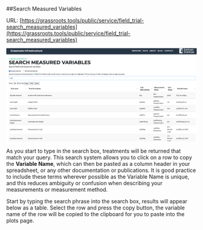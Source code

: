 ##Search Measured Variables

URL: [https://grassroots.tools/public/service/field_trial-search_measured_variables](https://grassroots.tools/public/service/field_trial-search_measured_variables)

![Search measured variables](images/Image_5.png)

As you start to type in the search box, treatments will be returned that match your query. This search system
            allows you to click on a row to copy the **Variable Name**, which can then be pasted as a
            column header in your spreadsheet, or any other documentation or publications. It is good practice to
            include these terms wherever possible as the Variable Name is unique, and this reduces ambiguity or
            confusion when describing your measurements or measurement method.

Start by typing the search phrase into the search box, results will appear below as a table. Select the row
            and press the copy button, the variable name of the row will be copied to the clipboard for you to paste
            into the plots page.
